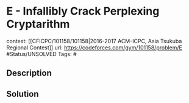 # E - Infallibly Crack Perplexing Cryptarithm

contest: [[CFICPC/101158/101158|2016-2017 ACM-ICPC, Asia Tsukuba Regional Contest]]
url: https://codeforces.com/gym/101158/problem/E
#Status/UNSOLVED
Tags: #

## Description

## Solution

